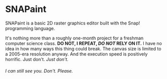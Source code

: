 # SNAPaint
SNAPaint is a basic 2D raster graphics editor built with the Snap! programming language.

It's nothing more than a roughly one-month project for a freshman computer science class. **DO NOT, I REPEAT, *DO NOT* RELY ON IT.** I have no idea in how many ways this thing could break. The canvas size is limited to a 2005-era resolution anyway. And the execution speed is positively horrific. Just don't. *Just don't.*

###### I can still see you. Don't. Please.
